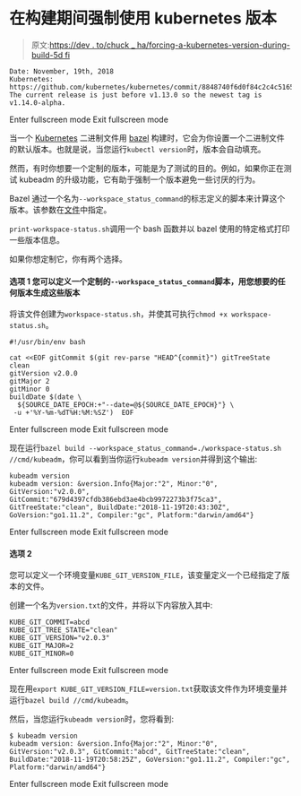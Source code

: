 # 在构建期间强制使用 kubernetes 版本

> 原文:[https://dev . to/chuck _ ha/forcing-a-kubernetes-version-during-build-5d fi](https://dev.to/chuck_ha/forcing-a-kubernetes-version-during-build-5dfi)

```
Date: November, 19th, 2018
Kubernetes: https://github.com/kubernetes/kubernetes/commit/8848740f6d0f84c2c4c5165736e12425551a6207
The current release is just before v1.13.0 so the newest tag is v1.14.0-alpha. 
```

Enter fullscreen mode Exit fullscreen mode

当一个 [Kubernetes](https://github.com/kubernetes/kubernetes/) 二进制文件用 [bazel](https://bazel.build/) 构建时，它会为你设置一个二进制文件的默认版本。也就是说，当您运行`kubectl version`时，版本会自动填充。

然而，有时你想要一个定制的版本，可能是为了测试的目的。例如，如果你正在测试 kubeadm 的升级功能，它有助于强制一个版本避免一些讨厌的行为。

Bazel 通过一个名为`--workspace_status_command`的标志定义的脚本来计算这个版本。该参数在[文件](https://github.com/kubernetes/kubernetes/blob/8848740f6d0f84c2c4c5165736e12425551a6207/build/root/.bazelrc)中指定。

`print-workspace-status.sh`调用一个 bash 函数并以 bazel 使用的特定格式打印一些版本信息。

如果你想定制它，你有两个选择。

#### 选项 1 您可以定义一个定制的`--workspace_status_command`脚本，用您想要的任何版本生成这些版本

将该文件创建为`workspace-status.sh`，并使其可执行`chmod +x workspace-status.sh`。

```
#!/usr/bin/env bash

cat <<EOF gitCommit $(git rev-parse "HEAD^{commit}") gitTreeState clean
gitVersion v2.0.0
gitMajor 2
gitMinor 0
buildDate $(date \
  ${SOURCE_DATE_EPOCH:+"--date=@${SOURCE_DATE_EPOCH}"} \
 -u +'%Y-%m-%dT%H:%M:%SZ')  EOF 
```

Enter fullscreen mode Exit fullscreen mode

现在运行`bazel build --workspace_status_command=./workspace-status.sh //cmd/kubeadm`，你可以看到当你运行`kubeadm version`并得到这个输出:

```
kubeadm version
kubeadm version: &version.Info{Major:"2", Minor:"0", GitVersion:"v2.0.0", GitCommit:"679d4397cfdb386ebd3ae4bcb9972273b3f75ca3", GitTreeState:"clean", BuildDate:"2018-11-19T20:43:30Z", GoVersion:"go1.11.2", Compiler:"gc", Platform:"darwin/amd64"} 
```

Enter fullscreen mode Exit fullscreen mode

#### 选项 2

您可以定义一个环境变量`KUBE_GIT_VERSION_FILE`，该变量定义一个已经指定了版本的文件。

创建一个名为`version.txt`的文件，并将以下内容放入其中:

```
KUBE_GIT_COMMIT=abcd
KUBE_GIT_TREE_STATE="clean"
KUBE_GIT_VERSION="v2.0.3"
KUBE_GIT_MAJOR=2
KUBE_GIT_MINOR=0 
```

Enter fullscreen mode Exit fullscreen mode

现在用`export KUBE_GIT_VERSION_FILE=version.txt`获取该文件作为环境变量并运行`bazel build //cmd/kubeadm`。

然后，当您运行`kubeadm version`时，您将看到:

```
$ kubeadm version
kubeadm version: &version.Info{Major:"2", Minor:"0", GitVersion:"v2.0.3", GitCommit:"abcd", GitTreeState:"clean", BuildDate:"2018-11-19T20:58:25Z", GoVersion:"go1.11.2", Compiler:"gc", Platform:"darwin/amd64"} 
```

Enter fullscreen mode Exit fullscreen mode